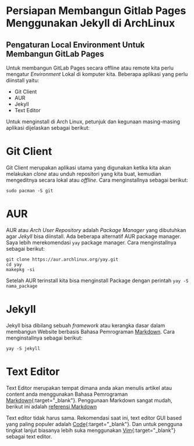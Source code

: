 # Persiapan Membangun Gitlab Pages Menggunakan Jekyll di ArchLinux



## Pengaturan Local Environment Untuk Membangun GitLab Pages

Untuk membangun GitLab Pages secara offline atau remote kita perlu mengatur *Environment* Lokal di komputer kita. Beberapa aplikasi yang perlu diinstall yaitu:

- Git Client
- AUR
- Jekyll
- Text Editor

Untuk menginstall di Arch Linux, petunjuk dan kegunaan masing-masing aplikasi dijelaskan sebagai berikut:

# Git Client
Git Client merupakan aplikasi utama yang digunakan ketika kita akan melakukan *clone* atau unduh repositori yang kita buat, kemudian mengeditnya secara lokal atau *offline*.
Cara menginstallnya sebagai berikut:
```
sudo pacman -S git
```
# AUR
AUR atau *Arch User Repository* adalah *Package Manager* yang dibutuhkan agar *Jekyll* bisa diinstall. Ada beberapa alternatif AUR package manager. Saya lebih merekomendasi `yay` package manager.
Cara menginstallnya sebagai berikut:
```
git clone https://aur.archlinux.org/yay.git
cd yay
makepkg -si
```
Setelah AUR terinstall kita bisa menginstall Package dengan perintah `yay -S nama_package`

# Jekyll
Jekyll bisa dibilang sebuah *framework* atau kerangka dasar dalam membangun Website berbasis Bahasa Pemrograman [Markdown](https://en.wikipedia.org/wiki/Markdown "Markdown Wiki").
Cara menginstallnya sebagai berikut:
```
yay -S jekyll
```
# Text Editor
Text Editor merupakan tempat dimana anda akan menulis artikel atau content anda menggunakan Bahasa Pemrograman [Markdown](https://en.wikipedia.org/wiki/Markdown "Markdown Wiki"){:target="_blank"}. Penggunaan Markdown sangat mudah, berikut ini adalah [referensi Markdown](# "Markdown Cheatsheet")

Text editor tidak harus sama. Rekomendasi saat ini, text editor GUI based yang paling populer adalah [Code](https://code.visualstudio.com){:target="_blank"}. Dan untuk pengguna tingkat lanjut biasanya lebih suka menggunakan [Vim](https://www.vim.org){:target="_blank"} sebagai text editor.

<!-- Untuk menginstal Code -->

<!-- Mac OS
# Install GitLab Client
GitLab Client merupakan aplikasi utama yang digunakan ketika kita akan melakukan *clone* atau unduh repositori yang kita buat, kemudian mengeditnya secara lokal atau *offline*.

Mac OS:
Dengan menggunakan [homebrew](https://brew.sh){:target="_blank"} anda dapat menginstall GitLab Client. Jika homebrew belum terinstall, maka jalankan perintah:
```
/bin/bash -c "$(curl -fsSL https://raw.GitLabusercontent.com/Homebrew/install/master/install.sh)"
```
Kemudian lanjutkan dengan menginstall GitLab Client
```
brew install git
```
# Install Ruby

sudo pacman -S ruby
# Install Jekyll
# Install Text Editor -->
